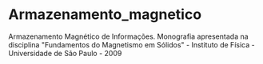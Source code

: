 # Armazenamento_magnetico
Armazenamento Magnético de Informações. 
Monografia apresentada na disciplina "Fundamentos do Magnetismo em Sólidos" - Instituto de Física - Universidade de São Paulo - 2009
